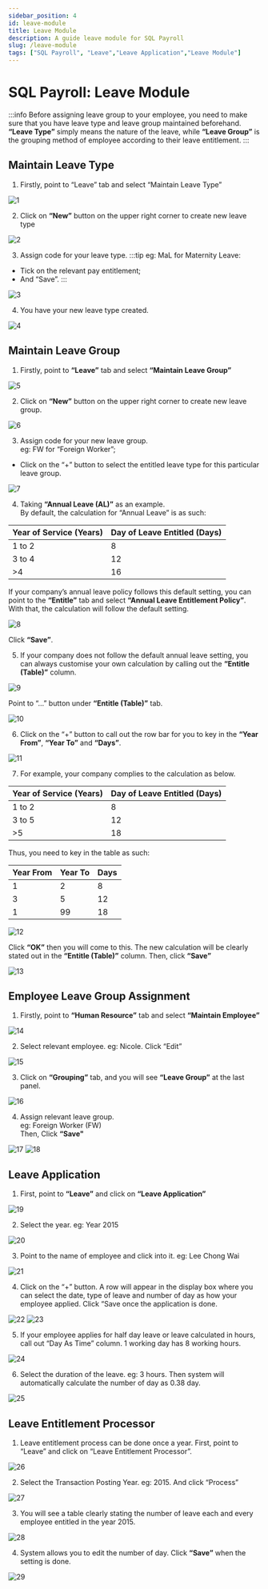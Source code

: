 ```yaml
---
sidebar_position: 4
id: leave-module
title: Leave Module
description: A guide leave module for SQL Payroll
slug: /leave-module
tags: ["SQL Payroll", "Leave","Leave Application","Leave Module"]
---
```


# SQL Payroll: Leave Module

:::info
Before assigning leave group to your employee, you need to make sure that you have leave type and leave group maintained beforehand. **“Leave Type”** simply means the nature of the leave, while **“Leave Group”** is the grouping method of employee according to their leave entitlement.
:::

## Maintain Leave Type
1) Firstly, point to “Leave” tab and select “Maintain Leave Type”

![1](/img/leave/leave-module/1.png)

2) Click on **“New”** button on the upper right corner to create new leave type

![2](/img/leave/leave-module/2.png)

3) Assign code for your leave type. 
:::tip eg: MaL for Maternity Leave:
- Tick on the relevant pay entitlement;
- And “Save”.
:::

![3](/img/leave/leave-module/3.png)

4) You have your new leave type created.

![4](/img/leave/leave-module/4.png)

## Maintain Leave Group
1) Firstly, point to **“Leave”** tab and select **“Maintain Leave Group”**

![5](/img/leave/leave-module/5.png)

2) Click on **“New”** button on the upper right corner to create new leave group.

![6](/img/leave/leave-module/6.png)

3) Assign code for your new leave group. <br />
eg: FW for “Foreign Worker”;
- Click on the “+” button to select the entitled leave type for this particular leave group.

![7](/img/leave/leave-module/7.png)

4) Taking **“Annual Leave (AL)”** as an example. <br />
 By default, the calculation for “Annual Leave” is as such:

|Year of Service (Years) |Day of Leave Entitled (Days) |
|------------------------|-----------------------------|
|1 to 2                  |          8                  |
|3 to 4                  |         12                  | 
|  >4                    |         16                  |


If your company’s annual leave policy follows this default setting, you can point to the **“Entitle”** tab and select **“Annual Leave Entitlement Policy”**. With that, the calculation will follow the default setting.

![8](/img/leave/leave-module/8.png)

Click **“Save”**.

5) If your company does not follow the default annual leave setting, you can always customise your own calculation by calling out the **“Entitle (Table)”** column.

![9](/img/leave/leave-module/9.png)

 Point to “…” button under **“Entitle (Table)”** tab.

![10](/img/leave/leave-module/10.png)

6) Click on the “+” button to call out the row bar for you to key in the **“Year From”**, **“Year To”** and **“Days”**.

![11](/img/leave/leave-module/11.png)

7) For example, your company complies to the calculation as below.

|Year of Service (Years) | Day of Leave Entitled (Days) |
|------------------------|------------------------------|
|1 to 2                  |      8                       |
|3 to 5                  |      12                      |
|>5                      |      18                      |

Thus, you need to key in the table as such:

|Year From |Year To |Days  |
|----------|--------|------|
|1         | 2      | 8    |
|3         | 5      | 12   |
|1         | 99     | 18   |

![12](/img/leave/leave-module/12.png)

Click **“OK”** then you will come to this. The new calculation will be clearly stated out in the **“Entitle (Table)”** column. Then, click **“Save”**

![13](/img/leave/leave-module/13.png)


## Employee Leave Group Assignment
1) Firstly, point to **“Human Resource”** tab and select **“Maintain Employee”**

![14](/img/leave/leave-module/14.png)

2) Select relevant employee. eg: Nicole. Click “Edit”

![15](/img/leave/leave-module/15.png)

3) Click on **“Grouping”** tab, and you will see **“Leave Group”** at the last panel.

![16](/img/leave/leave-module/16.png)

4) Assign relevant leave group. <br />
 eg: Foreign Worker (FW) <br />
 Then, Click **“Save"**

 ![17](/img/leave/leave-module/17.png)
 ![18](/img/leave/leave-module/18.png)


## Leave Application
1) First, point to **“Leave”** and click on **“Leave Application”**

 ![19](/img/leave/leave-module/19.png)

2) Select the year. eg: Year 2015

 ![20](/img/leave/leave-module/20.png)

3) Point to the name of employee and click into it. eg: Lee Chong Wai

 ![21](/img/leave/leave-module/21.png)

4) Click on the “+” button. A row will appear in the display box where you can select the date, type of leave and number of day as how your employee applied. Click “Save once the application is done.

 ![22](/img/leave/leave-module/22.png)
 ![23](/img/leave/leave-module/23.png)

5) If your employee applies for half day leave or leave calculated in hours, call out “Day As Time” column. 1 working day has 8 working hours.

 ![24](/img/leave/leave-module/24.png)

6) Select the duration of the leave. eg: 3 hours. Then system will automatically calculate the number of day as 0.38 day.

 ![25](/img/leave/leave-module/25.png)


## Leave Entitlement Processor
1) Leave entitlement process can be done once a year. First, point to “Leave” and click on “Leave Entitlement Processor”.

![26](/img/leave/leave-module/26.png)

2) Select the Transaction Posting Year. eg: 2015. And click “Process”

![27](/img/leave/leave-module/27.png)

3) You will see a table clearly stating the number of leave each and every employee entitled in the year 2015.

![28](/img/leave/leave-module/28.png)

4) System allows you to edit the number of day. Click **“Save”** when the setting is done.

![29](/img/leave/leave-module/29.png)
